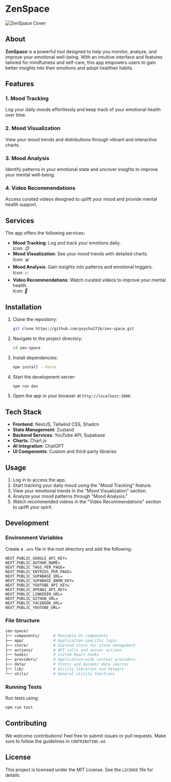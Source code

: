 # ZenSpace

![ZenSpace Cover](https://example.com/cover-image.png "ZenSpace Cover Image")

## About

**ZenSpace** is a powerful tool designed to help you monitor, analyze, and improve your emotional well-being. With an intuitive interface and features tailored for mindfulness and self-care, this app empowers users to gain better insights into their emotions and adopt healthier habits.

## Features

### 1. Mood Tracking

Log your daily moods effortlessly and keep track of your emotional health over time.

### 2. Mood Visualization

View your mood trends and distributions through vibrant and interactive charts.

### 3. Mood Analysis

Identify patterns in your emotional state and uncover insights to improve your mental well-being.

### 4. Video Recommendations

Access curated videos designed to uplift your mood and provide mental health support.

## Services

The app offers the following services:

-   **Mood Tracking**: Log and track your emotions daily.  
    _Icon: 😊_
-   **Mood Visualization**: See your mood trends with detailed charts.  
    _Icon: 📊_
-   **Mood Analysis**: Gain insights into patterns and emotional triggers.  
    _Icon: 📈_
-   **Video Recommendations**: Watch curated videos to improve your mental health.  
    _Icon: 🎥_

## Installation

1. Clone the repository:

    ```bash
    git clone https://github.com/psycho2716/zen-space.git
    ```

2. Navigate to the project directory:

    ```bash
    cd zen-space
    ```

3. Install dependencies:

    ```bash
    npm install --force
    ```

4. Start the development server:

    ```bash
    npm run dev
    ```

5. Open the app in your browser at `http://localhost:3000`.

## Tech Stack

-   **Frontend**: NextJS, Tailwind CSS, Shadcn
-   **State Management**: Zustand
-   **Backend Services**: YouTube API, Supabase
-   **Charts**: Chart.js
-   **AI Integration**: ChatGPT
-   **UI Components**: Custom and third-party libraries

## Usage

1. Log in to access the app.
2. Start tracking your daily mood using the "Mood Tracking" feature.
3. View your emotional trends in the "Mood Visualization" section.
4. Analyze your mood patterns through "Mood Analysis."
5. Watch recommended videos in the "Video Recommendations" section to uplift your spirit.

## Development

### Environment Variables

Create a `.env` file in the root directory and add the following:

```env
NEXT_PUBLIC_GOOGLE_API_KEY=
NEXT_PUBLIC_AUTHOR_NAME=
NEXT_PUBLIC_TAGS_PER_PAGE=
NEXT_PUBLIC_ENTRIES_PER_PAGE=
NEXT_PUBLIC_SUPABASE_URL=
NEXT_PUBLIC_SUPABASE_ANON_KEY=
NEXT_PUBLIC_YOUTUBE_API_KEY=
NEXT_PUBLIC_OPENAI_API_KEY=
NEXT_PUBLIC_LINKEDIN_URL=
NEXT_PUBLIC_GITHUB_URL=
NEXT_PUBLIC_FACEBOOK_URL=
NEXT_PUBLIC_YOUTUBE_URL=
```

### File Structure

```bash
zen-space/
├── components/      # Reusable UI components
├── app/             # Application-specific logic
├── store/           # Zustand store for state management
├── actions/         # API calls and server actions
├── hooks/           # Custom React hooks
├── providers/       # Application-wide context providers
├── data/            # Static and dynamic data sources
├── lib/             # Utility libraries and helpers
└── utils/           # General utility functions
```

### Running Tests

Run tests using:

```bash
npm run test
```

## Contributing

We welcome contributions! Feel free to submit issues or pull requests. Make sure to follow the guidelines in `CONTRIBUTING.md`.

## License

This project is licensed under the MIT License. See the `LICENSE` file for details.
